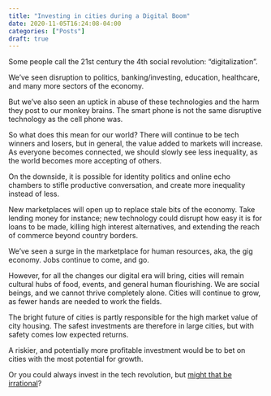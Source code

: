 ```yaml
---
title: "Investing in cities during a Digital Boom"
date: 2020-11-05T16:24:08-04:00
categories: ["Posts"]
draft: true
---
```


Some people call the 21st century the 4th social revolution: “digitalization”. 

We’ve seen disruption to politics, banking/investing, education, healthcare, and many more sectors of the economy. 

But we’ve also seen an uptick in abuse of these technologies and the harm they post to our monkey brains. The smart phone is not the same disruptive technology as the cell phone was.

So what does this mean for our world? There will continue to be tech winners and losers, but in general, the value added to markets will increase. As everyone becomes connected, we should slowly see less inequality, as the world becomes more accepting of others.

On the downside, it is possible for identity politics and online echo chambers to stifle productive conversation, and create more inequality instead of less.

New marketplaces will open up to replace stale bits of the economy. Take lending money for instance; new technology could disrupt how easy it is for loans to be made, killing high interest alternatives, and extending the reach of commerce beyond country borders. 

We’ve seen a surge in the marketplace for human resources, aka, the gig economy. Jobs continue to come, and go.

However, for all the changes our digital era will bring, cities will remain cultural hubs of food, events, and general human flourishing. We are social beings, and we cannot thrive completely alone. Cities will continue to grow, as fewer hands are needed to work the fields. 

The bright future of cities is partly responsible for the high market value of city housing. The safest investments are therefore in large cities, but with safety comes low expected returns. 

A riskier, and potentially more profitable investment would be to bet on cities with the most potential for growth.

Or you could always invest in the tech revolution, but [might that be irrational](https://rationalreminder.ca/podcast/123)?
